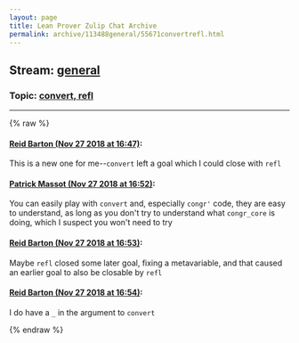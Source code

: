 ```yaml
---
layout: page
title: Lean Prover Zulip Chat Archive 
permalink: archive/113488general/55671convertrefl.html
---
```


## Stream: [general](index.html)
### Topic: [convert, refl](55671convertrefl.html)

---


{% raw %}
#### [ Reid Barton (Nov 27 2018 at 16:47)](https://leanprover.zulipchat.com/#narrow/stream/113488-general/topic/convert%2C%20refl/near/148646168):
This is a new one for me--`convert` left a goal which I could close with `refl`

#### [ Patrick Massot (Nov 27 2018 at 16:52)](https://leanprover.zulipchat.com/#narrow/stream/113488-general/topic/convert%2C%20refl/near/148646555):
You can easily play with `convert` and, especially `congr'` code, they are easy to understand, as long as you don't try to understand what `congr_core` is doing, which I suspect you won't need to try

#### [ Reid Barton (Nov 27 2018 at 16:53)](https://leanprover.zulipchat.com/#narrow/stream/113488-general/topic/convert%2C%20refl/near/148646599):
Maybe `refl` closed some later goal, fixing a metavariable, and that caused an earlier goal to also be closable by `refl`

#### [ Reid Barton (Nov 27 2018 at 16:54)](https://leanprover.zulipchat.com/#narrow/stream/113488-general/topic/convert%2C%20refl/near/148646658):
I do have a `_` in the argument to `convert`


{% endraw %}

